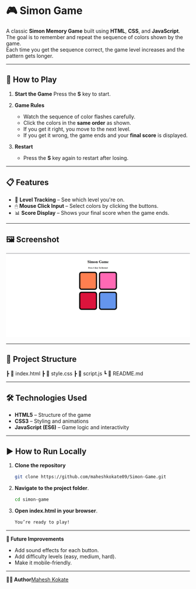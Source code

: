 # 🎮 Simon Game

A classic **Simon Memory Game** built using **HTML**, **CSS**, and **JavaScript**.  
The goal is to remember and repeat the sequence of colors shown by the game.  
Each time you get the sequence correct, the game level increases and the pattern gets longer.

---

## 🚀 How to Play

1. **Start the Game**
   Press the **S** key to start.

2. **Game Rules**

   - Watch the sequence of color flashes carefully.
   - Click the colors in the **same order** as shown.
   - If you get it right, you move to the next level.
   - If you get it wrong, the game ends and your **final score** is displayed.

3. **Restart**
   - Press the **S** key again to restart after losing.

---

## 📋 Features

- 🎯 **Level Tracking** – See which level you're on.
- 🖱 **Mouse Click Input** – Select colors by clicking the buttons.
- 📊 **Score Display** – Shows your final score when the game ends.

---

## 🖼 Screenshot

![Simon Game Screenshot](./img.png)

---

## 📂 Project Structure

┣ 📜 index.html
┣ 📜 style.css
┣ 📜 script.js
┗ 📜 README.md

---

## 🛠 Technologies Used

- **HTML5** – Structure of the game
- **CSS3** – Styling and animations
- **JavaScript (ES6)** – Game logic and interactivity

---

## ▶️ How to Run Locally

1. **Clone the repository**

   ```bash
   git clone https://github.com/maheshkokate09/Simon-Game.git

   ```

2. **Navigate to the project folder**.
   ```bash
   cd simon-game
   ```
3. **Open index.html in your browser**.
   ```bash
   You’re ready to play!
   ```

---

**📌 Future Improvements**

- Add sound effects for each button.
- Add difficulty levels (easy, medium, hard).
- Make it mobile-friendly.

---

**👨‍💻 Author**[Mahesh Kokate](https://github.com/maheshkokate09 "Mahesh Kokate")
